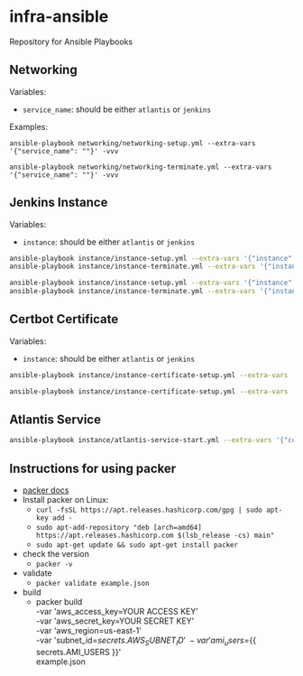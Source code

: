 # infra-ansible

Repository for Ansible Playbooks

## Networking

Variables:

  - `service_name`: should be either `atlantis` or `jenkins`

Examples:

```
ansible-playbook networking/networking-setup.yml --extra-vars '{"service_name": ""}' -vvv

ansible-playbook networking/networking-terminate.yml --extra-vars '{"service_name": ""}' -vvv
```

## Jenkins Instance
Variables:

  - `instance`: should be either `atlantis` or `jenkins`

```bash
ansible-playbook instance/instance-setup.yml --extra-vars '{"instance": "jenkins", "ami": "ami-0a19ced6bd18d0b30", "EIP": "18.214.21.105", "aws_hosted_zone": "bh7cw.me", "aws_dns_record": "jenkins.bh7cw.me"}' -vvv
ansible-playbook instance/instance-terminate.yml --extra-vars '{"instance": "jenkins", "EIP": "18.214.21.105", "aws_hosted_zone": "bh7cw.me", "aws_dns_record": "jenkins.bh7cw.me"}' -vvv

ansible-playbook instance/instance-setup.yml --extra-vars '{"instance": "atlantis", "ami": "ami-0b64603de4eef463c", "EIP": "54.234.163.235", "aws_hosted_zone": "bh7cw.me", "aws_dns_record": "atlantis11.bh7cw.me"}' -vvv
ansible-playbook instance/instance-terminate.yml --extra-vars '{"instance": "atlantis", "EIP": "54.234.163.235", "aws_hosted_zone": "bh7cw.me", "aws_dns_record": "atlantis11.bh7cw.me"}' -vvv
```

## Certbot Certificate
Variables:

  - `instance`: should be either `atlantis` or `jenkins`

```bash
ansible-playbook instance/instance-certificate-setup.yml --extra-vars '{"instance": "jenkins", "domain_name": "jenkins.bh7cw.me", "letsencrypt_email": "ibh7cw@gmail.com"}' -vvv

ansible-playbook instance/instance-certificate-setup.yml --extra-vars '{"domain_name": "atlantis11.bh7cw.me", "letsencrypt_email": "ibh7cw@gmail.com"}' -vvv
```

## Atlantis Service

```bash
ansible-playbook instance/atlantis-service-start.yml --extra-vars '{"config_file_path": "templates/config.j2"}' -vvv
```

## Instructions for using packer

- [packer docs](https://learn.hashicorp.com/collections/packer/getting-started)
- Install packer on Linux:
  - `curl -fsSL https://apt.releases.hashicorp.com/gpg | sudo apt-key add -`
  - `sudo apt-add-repository "deb [arch=amd64] https://apt.releases.hashicorp.com $(lsb_release -cs) main"`
  - `sudo apt-get update && sudo apt-get install packer`
- check the version
  - `packer -v`
- validate
  - `packer validate example.json`
- build
  - packer build \
      -var 'aws_access_key=YOUR ACCESS KEY' \
      -var 'aws_secret_key=YOUR SECRET KEY' \
      -var 'aws_region=us-east-1' \
      -var 'subnet_id=${{ secrets.AWS_SUBNET_ID }}' \
      -var 'ami_users=${{ secrets.AMI_USERS }}' \
      example.json